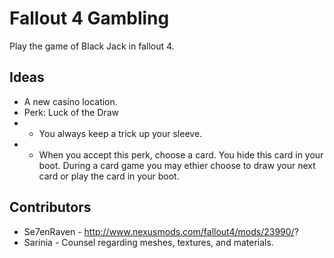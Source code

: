 # Fallout 4 Gambling
Play the game of Black Jack in fallout 4.

## Ideas ##
* A new casino location.
* Perk: Luck of the Draw
* * You always keep a trick up your sleeve.
* * When you accept this perk, choose a card. You hide this card in your boot. During a card game you may ethier choose to draw your next card or play the card in your boot.

## Contributors ##
* Se7enRaven - http://www.nexusmods.com/fallout4/mods/23990/?
* Sarinia - Counsel regarding meshes, textures, and materials.

